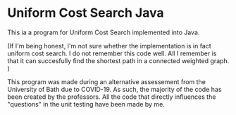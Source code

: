 # Uniform Cost Search Java

This ia a program for Uniform Cost Search implemented into Java. 

(If I'm being honest, I'm not sure whether the implementation is in fact uniform cost search. I do not remember this code well. All I remember is that it can succesfully find the shortest path in a connected weighted graph. )

This program was made during an alternative assessement from the University of Bath due to COVID-19. As such, the majority of the code has been created by the professors. All the code that directly influences the "questions" in the unit testing have been made by me.



